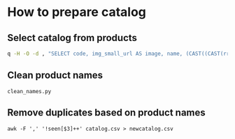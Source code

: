 # How to prepare catalog

## Select catalog from products

```bash
q -H -O -d , "SELECT code, img_small_url AS image, name, (CAST((CAST(rrp AS REAL) * 100) AS INT)) AS price, sub_cat_name AS cat FROM product.csv WHERE cat IN (SELECT * FROM sub_cat_selection.csv) AND rrp NOT NULL AND image <> 'https://dcveehzef7grj.cloudfront.net/img/smb/no-image-250.png'" > catalog.csv
```

## Clean product names

`clean_names.py`

## Remove duplicates based on product names

`awk -F ',' '!seen[$3]++' catalog.csv > newcatalog.csv`